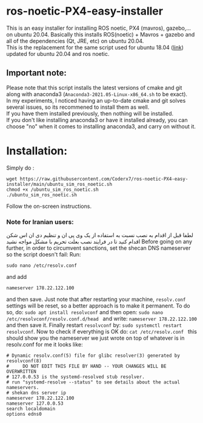 # ros-noetic-PX4-easy-installer
This is an easy installer for installing ROS noetic, PX4 (mavros), gazebo,... on ubuntu 20.04.
Basically this installs ROS(noetic) + Mavros + gazebo and all of the dependencies (Qt, JRE, etc) on ubuntu 20.04.   
This is the replacement for the same script used for ubuntu 18.04 ([link](https://docs.px4.io/master/en/dev_setup/dev_env_linux_ubuntu.html#ros-gazebo)) updated for ubuntu 20.04 and ros noetic.   

## Important note: 
Please note that this script installs the latest versions of cmake and git along with anaconda3 (`Anaconda3-2021.05-Linux-x86_64.sh` to be exact).   
In my experiments, I noticed having an up-to-date cmake and git solves several issues, so its recommened to install them as well.   
If you have them installed previously, then nothing will be installed.     
If you don't like installing anaconda3 or have it installed already, you can choose "no" when it comes to installing anaconda3, and carry on without it.   

# Installation: 
Simply do :
```
wget https://raw.githubusercontent.com/Coderx7/ros-noetic-PX4-easy-installer/main/ubuntu_sim_ros_noetic.sh
chmod +x /ubuntu_sim_ros_noetic.sh
./ubuntu_sim_ros_noetic.sh
```
Follow the on-screen instructions. 

### Note for Iranian users:
لطفا قبل از اقدام به نصب نسبت به استفاده از یک وی پی ان و تنظیم دی ان اس شکن اقدام کنید تا در فرایند نصب بعلت تحریم با مشکل مواجه نشید
Before going on any further, in order to circumvent sanctions, set the shecan DNS nameserver so the script doesn't fail: 
Run:
```
sudo nano /etc/resolv.conf 
```
and add 
```
nameserver 178.22.122.100
```
and then save.
Just note that after restarting your machine, `resolv.conf` settings will be reset, so a better approach is to make it permanent. 
To do so, do: 
`sudo apt install resolvconf`
and then open:
`sudo nano /etc/resolvconf/resolv.conf.d/head `
and write: 
`nameserver 178.22.122.100`
and then save it. Finally restart `resolvconf` by: `sudo systemctl restart resolvconf`. 
Now to check if everything is OK do:
`cat /etc/resolv.conf `
this should show you the nameserver we just wrote on top of whatever is in resolv.conf
for me it looks like:
```
# Dynamic resolv.conf(5) file for glibc resolver(3) generated by resolvconf(8)
#     DO NOT EDIT THIS FILE BY HAND -- YOUR CHANGES WILL BE OVERWRITTEN
# 127.0.0.53 is the systemd-resolved stub resolver.
# run "systemd-resolve --status" to see details about the actual nameservers.
# shekan dns server ip
nameserver 178.22.122.100
nameserver 127.0.0.53
search localdomain
options edns0
```

